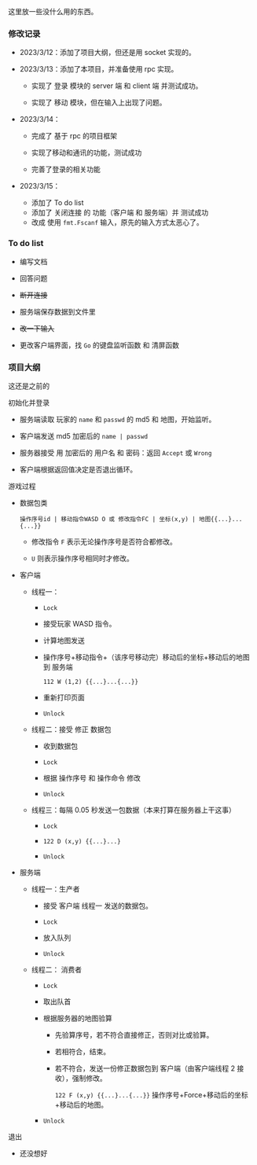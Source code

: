 这里放一些没什么用的东西。

### 修改记录

- 2023/3/12：添加了项目大纲，但还是用 socket 实现的。

- 2023/3/13：添加了本项目，并准备使用 rpc 实现。
  
  - 实现了 登录 模块的 server 端 和 client 端 并测试成功。
  
  - 实现了 移动 模块，但在输入上出现了问题。

- 2023/3/14：
  
  - 完成了 基于 rpc 的项目框架
  
  - 实现了移动和通讯的功能，测试成功
  
  - 完善了登录的相关功能

- 2023/3/15：
  
  - 添加了 To do list
  - 添加了 关闭连接 的 功能（客户端 和 服务端）并 测试成功
  - 改成 使用 `fmt.Fscanf` 输入，原先的输入方式太恶心了。 

### To do list

- 编写文档

- 回答问题

- ~~断开连接~~

- 服务端保存数据到文件里

- ~~改一下输入~~ 

- 更改客户端界面，找 `Go` 的键盘监听函数 和 清屏函数

### 项目大纲

这还是之前的

初始化并登录

- 服务端读取 玩家的 `name` 和 `passwd` 的 md5 和 地图，开始监听。

- 客户端发送 md5 加密后的 `name | passwd`

- 服务器接受 用 加密后的 用户名 和 密码：返回 `Accept` 或 `Wrong`

- 客户端根据返回值决定是否退出循环。

游戏过程

- 数据包类
  
  `操作序号id | 移动指令WASD O 或 修改指令FC | 坐标(x,y) | 地图{{...}...{...}}`
  
  - 修改指令 `F` 表示无论操作序号是否符合都修改。
  
  - `U` 则表示操作序号相同时才修改。

- 客户端
  
  - 线程一：
    
    - `Lock`
    
    - 接受玩家 WASD 指令。
    
    - 计算地图发送
    
    - 操作序号+移动指令+（该序号移动完）移动后的坐标+移动后的地图到 服务端
      
      `112 W (1,2) {{...}...{...}}`
    
    - 重新打印页面
    
    - `Unlock`
  
  - 线程二：接受 修正 数据包
    
    - 收到数据包
    
    - `Lock`
    
    - 根据 操作序号 和 操作命令 修改
    
    - `Unlock`
  
  - 线程三：每隔 0.05 秒发送一包数据（本来打算在服务器上干这事）
    
    - `Lock`
    
    - `122 D (x,y) {{...}...}`
    
    - `Unlock`

- 服务端
  
  - 线程一：生产者
    
    - 接受 客户端 线程一 发送的数据包。
    
    - `Lock`
    
    - 放入队列
    
    - `Unlock`
  
  - 线程二： 消费者
    
    - `Lock`
    
    - 取出队首
    
    - 根据服务器的地图验算
      
      - 先验算序号，若不符合直接修正，否则对比或验算。
      
      - 若相符合，结束。
      
      - 若不符合，发送一份修正数据包到 客户端（由客户端线程 2 接收），强制修改。
        
        `122 F (x,y) {{...}...{...}}` 操作序号+Force+移动后的坐标+移动后的地图。
    
    - `Unlock`

退出

- 还没想好
